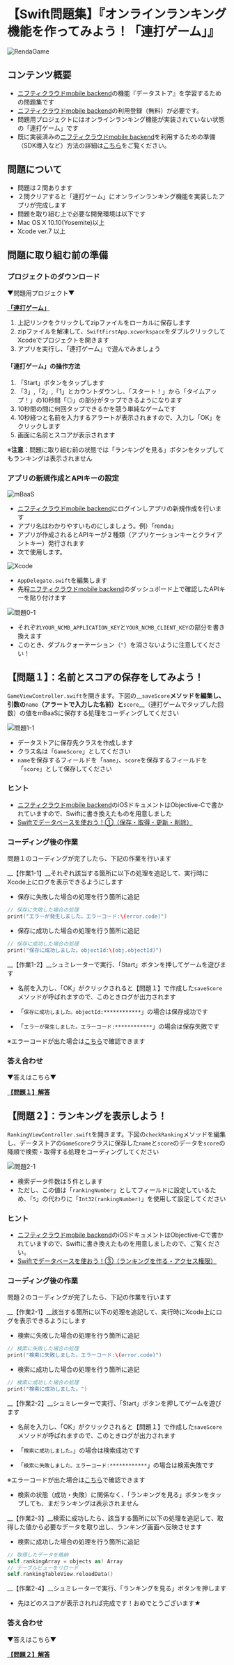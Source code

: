 # 【Swift問題集】『オンラインランキング機能を作ってみよう！「連打ゲーム」』

![RendaGame](/readme-img/RendaGame.png)

## コンテンツ概要

* [ニフティクラウドmobile backend](http://mb.cloud.nifty.com/)の機能『データストア』を学習するための問題集です
 * [ニフティクラウドmobile backend](http://mb.cloud.nifty.com/)の利用登録（無料）が必要です。
* 問題用プロジェクトにはオンラインランキング機能が実装されていない状態の「連打ゲーム」です
 * 既に実装済みの[ニフティクラウドmobile backend](http://mb.cloud.nifty.com/)を利用するための準備（SDK導入など）方法の詳細は[こちら](http://mb.cloud.nifty.com/doc/current/introduction/quickstart_ios.html)をご覧ください。

## 問題について

* 問題は２問あります
* ２問クリアすると「連打ゲーム」にオンラインランキング機能を実装したアプリが完成します
* 問題を取り組む上で必要な開発環境は以下です
 * Mac OS X 10.10(Yosemite)以上
 * Xcode ver.7 以上
 
## 問題に取り組む前の準備

### プロジェクトのダウンロード

▼問題用プロジェクト▼

[__「連打ゲーム」__](https://github.com/natsumo/SwiftFirstApp/archive/master.zip)

1. 上記リンクをクリックしてzipファイルをローカルに保存します
1. zipファイルを解凍して、`SwiftFirstApp.xcworkspace`をダブルクリックしてXcodeでプロジェクトを開きます
1. アプリを実行し、「連打ゲーム」で遊んでみましょう

#### 「連打ゲーム」の操作方法

1. 「Start」ボタンをタップします
2. 「3」,「2」,「1」とカウントダウンし、「スタート！」から「タイムアップ！」の10秒間「◎」の部分がタップできるようになります
3. 10秒間の間に何回タップできるかを競う単純なゲームです
4. 10秒経つと名前を入力するアラートが表示されますので、入力し「OK」をクリックします
5. 画面に名前とスコアが表示されます

※__注意__：問題に取り組む前の状態では「ランキングを見る」ボタンをタップしてもランキングは表示されません

### アプリの新規作成とAPIキーの設定

![mBaaS](/readme-img/mBaaS.png)

*  [ニフティクラウドmobile backend](http://mb.cloud.nifty.com/)にログインしアプリの新規作成を行います
 * アプリ名はわかりやすいものにしましょう。例）「renda」
* アプリが作成されるとAPIキーが２種類（アプリケーションキーとクライアントキー）発行されます
 * 次で使用します。

![Xcode](/readme-img/Xcode.png)

* `AppDelegate.swift`を編集します
* 先程[ニフティクラウドmobile backend](http://mb.cloud.nifty.com/)のダッシュボード上で確認したAPIキーを貼り付けます

![問題0-1](/readme-img/0-1.png)

* それぞれ`YOUR_NCMB_APPLICATION_KEY`と`YOUR_NCMB_CLIENT_KEY`の部分を書き換えます
 * このとき、ダブルクォーテーション（`"`）を消さないように注意してください！

## __【問題１】__：名前とスコアの保存をしてみよう！
`GameViewController.swift`を開きます。下図の__`saveScore`__メソッドを編集し、引数の__`name`__（アラートで入力した名前）と__`score`__（連打ゲームでタップした回数）の値をmBaaSに保存する処理をコーディングしてください

![問題1-1](/readme-img/1-1.png)

* データストアに保存先クラスを作成します
 * クラス名は「`GameScore`」としてください
* `name`を保存するフィールドを「`name`」、`score`を保存するフィールドを「`score`」として保存してください

### ヒント
* [ニフティクラウドmobile backend](http://mb.cloud.nifty.com/)のiOSドキュメントはObjective-Cで書かれていますので、Swiftに書き換えたものを用意しました
 * [Swiftでデータベースを使おう！①（保存・取得・更新・削除）](http://qiita.com/natsumo/items/c00cf7a48e0f8cd8d236)

### コーディング後の作業
問題１のコーディングが完了したら、下記の作業を行います

__【作業1-1】__それぞれ該当する箇所に以下の処理を追記して、実行時にXcode上にログを表示できるようにします

* 保存に失敗した場合の処理を行う箇所に追記

```swift
// 保存に失敗した場合の処理
print("エラーが発生しました。エラーコード:\(error.code)")
```

* 保存に成功した場合の処理を行う箇所に追記

```swift
// 保存に成功した場合の処理
print("保存に成功しました。objectId:\(obj.objectId)")
```

__【作業1-2】__シュミレーターで実行、「Start」ボタンを押してゲームを遊びます

* 名前を入力し、「OK」がクリックされると【問題１】で作成した`saveScore`メソッドが呼ばれますので、このときログが出力されます

 * 「`保存に成功しました。objectId:************`」の場合は保存成功です
 * 「`エラーが発生しました。エラーコード:************`」の場合は保存失敗です

※エラーコードが出た場合は[こちら](http://mb.cloud.nifty.com/doc/current/rest/common/error.html#REST%20API%E3%81%AE%E3%82%A8%E3%83%A9%E3%83%BC%E3%82%B3%E3%83%BC%E3%83%89%E3%81%AB%E3%81%A4%E3%81%84%E3%81%A6)で確認できます

### 答え合わせ

▼答えはこちら▼

[__【問題１】解答__](https://github.com/natsumo/SwiftFirstApp/blob/AnswerProject/Answer1.md)


## __【問題２】__：ランキングを表示しよう！
`RankingViewController.swift`を開きます。下図の`checkRanking`メソッドを編集し、データストアの`GameScore`クラスに保存した`name`と`score`のデータを`score`の降順で検索・取得する処理をコーディングしてください

![問題2-1](/readme-img/2-1.png)

* 検索データ件数は５件とします
 * ただし、この値は「`rankingNumber`」としてフィールドに設定しているため、「`5`」の代わりに「`Int32(rankingNumber)`」を使用して設定してください

### ヒント
* [ニフティクラウドmobile backend](http://mb.cloud.nifty.com/)のiOSドキュメントはObjective-Cで書かれていますので、Swiftに書き換えたものを用意しましたので、ご覧ください。
 * [Swiftでデータベースを使おう！③（ランキングを作る・アクセス権限）](http://qiita.com/natsumo/items/25074fa1ce209033e98e)

### コーディング後の作業
問題２のコーディングが完了したら、下記の作業を行います

__【作業2-1】__該当する箇所に以下の処理を追記して、実行時にXcode上にログを表示できるようにします

* 検索に失敗した場合の処理を行う箇所に追記

```swift
// 検索に失敗した場合の処理
print("検索に失敗しました。エラーコード:\(error.code)")
```

* 検索に成功した場合の処理を行う箇所に追記

```swift
// 検索に成功した場合の処理
print("検索に成功しました。")
```

__【作業2-2】__シュミレーターで実行、「Start」ボタンを押してゲームを遊びます

* 名前を入力し、「OK」がクリックされると【問題１】で作成した`saveScore`メソッドが呼ばれますので、このときログが出力されます

 * 「`検索に成功しました。`」の場合は検索成功です
 * 「`検索に失敗しました。エラーコード:************`」の場合は検索失敗です

※エラーコードが出た場合は[こちら](http://mb.cloud.nifty.com/doc/current/rest/common/error.html#REST%20API%E3%81%AE%E3%82%A8%E3%83%A9%E3%83%BC%E3%82%B3%E3%83%BC%E3%83%89%E3%81%AB%E3%81%A4%E3%81%84%E3%81%A6)で確認できます

* 検索の状態（成功・失敗）に関係なく、「ランキングを見る」ボタンをタップしても、まだランキングは表示されません

__【作業2-3】__検索に成功したら、該当する箇所に以下の処理を追記して、取得した値から必要なデータを取り出し、ランキング画面へ反映させます

* 検索に成功した場合の処理を行う箇所に追記

```swift
// 取得したデータを格納
self.rankingArray = objects as! Array
// テーブルビューをリロード
self.rankingTableView.reloadData()
```

__【作業2-4】__シュミレーターで実行、「ランキングを見る」ボタンを押します

* 先ほどのスコアが表示されれば完成です！おめでとうございます★

### 答え合わせ

▼答えはこちら▼

[__【問題２】解答__](https://github.com/natsumo/SwiftFirstApp/blob/AnswerProject/Answer2.md)
